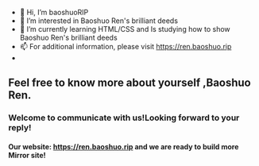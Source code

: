 - 👋 Hi, I’m baoshuoRIP
- 👀 I’m interested in Baoshuo Ren's brilliant deeds
- 🌱 I’m currently learning HTML/CSS and Is studying how to show Baoshuo Ren's brilliant deeds
- 📫 For additional information, please visit https://ren.baoshuo.rip
- 
## Feel free to know more about yourself ,Baoshuo Ren.
### Welcome to communicate with us!Looking forward to your reply!
#### Our website: **https://ren.baoshuo.rip** and we are ready to build more Mirror site!
